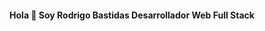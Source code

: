 <div id="header" align="center">
    <H4> Hola 👋 Soy <font color: "blue"> Rodrigo Bastidas </font>Desarrollador Web Full Stack</H4>
</div>

